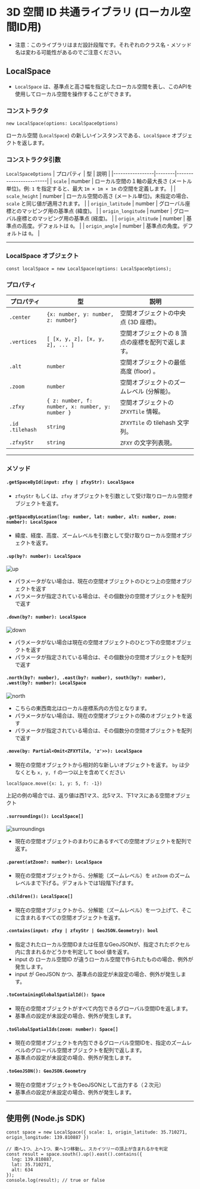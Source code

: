 # 3D 空間 ID 共通ライブラリ (ローカル空間ID用)

- 注意：このライブラリはまだ設計段階です。それぞれのクラス名・メソッド名は変わる可能性があるのでご注意ください。

## LocalSpace

- `LocalSpace` は、基準点と高さ幅を指定したローカル空間を表し、このAPIを使用してローカル空間を操作することができます。

### コンストラクタ

```
new LocalSpace(options: LocalSpaceOptions)
```

ローカル空間 (`LocalSpace`) の新しいインスタンスである、`LocalSpace` オブジェクトを返します。

### コンストラクタ引数

`LocalSpaceOptions`
| プロパティ          | 型      | 説明 |
|-----------------|--------|------------------------|
| `scale`        | number | ローカル空間の１軸の最大長さ (メートル単位)。例: `1` を指定すると、最大 `1m × 1m × 1m` の空間を定義します。 |
| `scale_height` | number | ローカル空間の高さ (メートル単位)。未指定の場合、`scale` と同じ値が適用されます。 |
| `origin_latitude` | number | グローバル座標とのマッピング用の基準点 (緯度)。 |
| `origin_longitude` | number | グローバル座標とのマッピング用の基準点 (経度)。 |
| `origin_altitude` | number | 基準点の高度。デフォルトは `0`。 |
| `origin_angle` | number | 基準点の角度。デフォルトは `0`。 |

---

### LocalSpace オブジェクト

```
const localSpace = new LocalSpace(options: LocalSpaceOptions);
```

### プロパティ

| プロパティ   | 型 | 説明 |
|------------|--------------------------|------------------------------------------|
| `.center`  | `{x: number, y: number, z: number}` | 空間オブジェクトの中央点 (3D 座標)。 |
| `.vertices` | `[ [x, y, z], [x, y, z], ... ]` | 空間オブジェクトの 8 頂点の座標を配列で返します。 |
| `.alt` | `number` | 空間オブジェクトの最低高度 (floor) 。 |
| `.zoom` | `number` | 空間オブジェクトのズームレベル (分解能)。 |
| `.zfxy` | `{ z: number, f: number, x: number, y: number }` | 空間オブジェクトの `ZFXYTile` 情報。 |
| `.id` `.tilehash` | `string` | `ZFXYTile` の tilehash 文字列。 |
| `.zfxyStr` | `string` | `ZFXY` の文字列表現。 |

---

### メソッド

#### `.getSpaceById(input: zfxy | zfxyStr): LocalSpace`

* `zfxyStr` もしくは、`zfxy` オブジェクトを引数として受け取りローカル空間オブジェクトを返す。

#### `.getSpaceByLocation(lng: number, lat: number, alt: number, zoom: number): LocalSpace`

* 緯度、経度、高度、ズームレベルを引数として受け取りローカル空間オブジェクトを返す。

#### `.up(by?: number): LocalSpace`

![up](https://user-images.githubusercontent.com/309946/168220328-47e09300-c4dc-4ad1-adae-2cb17aff23ab.png)

* パラメータがない場合は、現在の空間オブジェクトのひとつ上の空間オブジェクトを返す
* パラメータが指定されている場合は、その個数分の空間オブジェクトを配列で返す

#### `.down(by?: number): LocalSpace`

![down](https://user-images.githubusercontent.com/309946/168220818-f89a73b1-b99c-462d-9fcb-5eae0eac03eb.png)

* パラメータがない場合は現在の空間オブジェクトのひとつ下の空間オブジェクトを返す
* パラメータが指定されている場合は、その個数分の空間オブジェクトを配列で返す

#### `.north(by?: number), .east(by?: number), south(by?: number), .west(by?: number): LocalSpace`

![north](https://user-images.githubusercontent.com/309946/168221234-b03809ef-6c69-442b-98d3-583b4391108e.png)

* こちらの東西南北はローカル座標系内の方位となります。
* パラメータがない場合は、現在の空間オブジェクトの隣のオブジェクトを返す
* パラメータが指定されている場合は、その個数分の空間オブジェクトを配列で返す

#### `.move(by: Partial<Omit<ZFXYTile, 'z'>>): LocalSpace`

* 現在の空間オブジェクトから相対的な新しいオブジェクトを返す。 `by` は少なくとも `x, y, f` の一つ以上を含めてください

```
localSpace.move({x: 1, y: 5, f: -1})
```

上記の例の場合では、返り値は西1マス、北5マス、下1マスにある空間オブジェクト

#### `.surroundings(): LocalSpace[]`

![surroundings](https://user-images.githubusercontent.com/309946/168221371-b1ec30c7-f501-4a6b-ad64-5a6345fb9665.png)

* 現在の空間オブジェクトのまわりにあるすべての空間オブジェクトを配列で返す。

#### `.parent(atZoom?: number): LocalSpace`

* 現在の空間オブジェクトから、分解能（ズームレベル）を `atZoom` のズームレベルまで下げる。デフォルトでは1段階下げます。

#### `.children(): LocalSpace[]`

* 現在の空間オブジェクトから、分解能（ズームレベル）を一つ上げて、そこに含まれるすべての空間オブジェクトを返す。

#### `.contains(input: zfxy | zfxyStr | GeoJSON.Geometry): bool`

* 指定されたローカル空間IDまたは任意なGeoJSONが、指定されたボクセル内に含まれるかどうかを判定して bool 値を返す。
* input の ローカル空間ID が違うローカル空間で作られたものの場合、例外が発生します。
* input が GeoJSON かつ、基準点の設定が未設定の場合、例外が発生します。

#### `.toContainingGlobalSpatialId(): Space`

* 現在の空間オブジェクトがすべて内包できるグローバル空間IDを返します。
* 基準点の設定が未設定の場合、例外が発生します。

#### `.toGlobalSpatialIds(zoom: number): Space[]`

* 現在の空間オブジェクトを内包できるグローバル空間IDを、指定のズームレベルのグローバル空間オブジェクトを配列で返します。
* 基準点の設定が未設定の場合、例外が発生します。

#### `.toGeoJSON(): GeoJSON.Geometry`

* 現在の空間オブジェクトをGeoJSONとして出力する（２次元）
* 基準点の設定が未設定の場合、例外が発生します。

---


## 使用例 (Node.js SDK)

```node
const space = new LocalSpace({ scale: 1, origin_latitude: 35.710271, origin_longitude: 139.810887 })

// 南へ1つ、上へ1つ、東へ1つ移動し、スカイツリーの頂上が含まれるかを判定
const result = space.south().up().east().contains({
  lng: 139.810887,
  lat: 35.710271,
  alt: 634
});
console.log(result); // true or false
```
